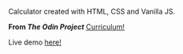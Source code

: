Calculator created with HTML, CSS and Vanilla JS.

**From  _The Odin Project_** [Curriculum!](https://theodinproject.com/courses/foundations/lessons/calculator)

Live demo [here!]([https://muratciftci.github.io/Calculator/](https://calculator-gamma-olive.vercel.app/)https://calculator-gamma-olive.vercel.app/)
